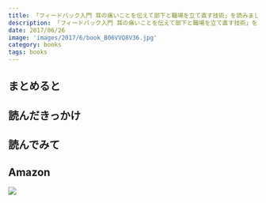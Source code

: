 ```yaml
---
title: 「フィードバック入門 耳の痛いことを伝えて部下と職場を立て直す技術」を読みました
description: 「フィードバック入門 耳の痛いことを伝えて部下と職場を立て直す技術」を読みしました
date: 2017/06/26
image: 'images/2017/6/book_B06VVQ8V36.jpg'
category: books
tags: books
---
```


## まとめると

## 読んだきっかけ

## 読んでみて

## Amazon

[![](http://images-jp.amazon.com/images/P/B06VVQ8V36.09.MAIN._SCLZZZZZZZ_.jpg)](https://www.amazon.co.jp/dp/B06VVQ8V36/)
